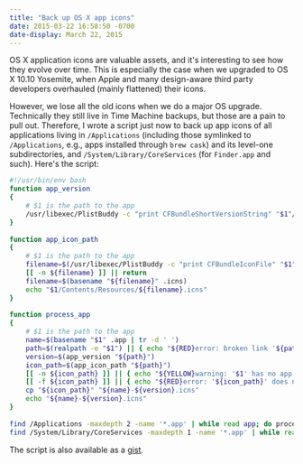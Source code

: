 ```yaml
---
title: "Back up OS X app icons"
date: 2015-03-22 16:58:50 -0700
date-display: March 22, 2015
---
```

OS X application icons are valuable assets, and it's interesting to see how they evolve over time. This is especially the case when we upgraded to OS X 10.10 Yosemite, when Apple and many design-aware third party developers overhauled (mainly flattened) their icons.

However, we lose all the old icons when we do a major OS upgrade. Technically they still live in Time Machine backups, but those are a pain to pull out. Therefore, I wrote a script just now to back up app icons of all applications living in `/Applications` (including those symlinked to `/Applications`, e.g., apps installed through `brew cask`) and its level-one subdirectories, and `/System/Library/CoreServices` (for `Finder.app` and such). Here's the script:

```bash
#!/usr/bin/env bash
function app_version
{
    # $1 is the path to the app
    /usr/libexec/PlistBuddy -c "print CFBundleShortVersionString" "$1"/Contents/Info.plist 2>/dev/null || date +%Y%m%d
}
 
function app_icon_path
{
    # $1 is the path to the app
    filename=$(/usr/libexec/PlistBuddy -c "print CFBundleIconFile" "$1"/Contents/Info.plist 2>/dev/null)
    [[ -n ${filename} ]] || return
    filename=$(basename "${filename}" .icns)
    echo "$1/Contents/Resources/${filename}.icns"
}
 
function process_app
{
    # $1 is the path to the app
    name=$(basename "$1" .app | tr -d ' ')
    path=$(realpath -e "$1") || { echo "${RED}error: broken link '${path}'${RESET}" >&2; return 1; }
    version=$(app_version "${path}")
    icon_path=$(app_icon_path "${path}")
    [[ -n ${icon_path} ]] || { echo "${YELLOW}warning: '$1' has no app icon${RESET}"; return 1; }
    [[ -f ${icon_path} ]] || { echo "${RED}error: '${icon_path}' does not exist${RESET}" >&2; return 1; }
    cp "${icon_path}" "${name}-${version}.icns"
    echo "${name}-${version}.icns"
}
 
find /Applications -maxdepth 2 -name '*.app' | while read app; do process_app "${app}"; done
find /System/Library/CoreServices -maxdepth 1 -name '*.app' | while read app; do process_app "${app}"; done
```

The script is also available as a [gist](https://gist.github.com/zmwangx/fad97e085045a21ebc1d).
